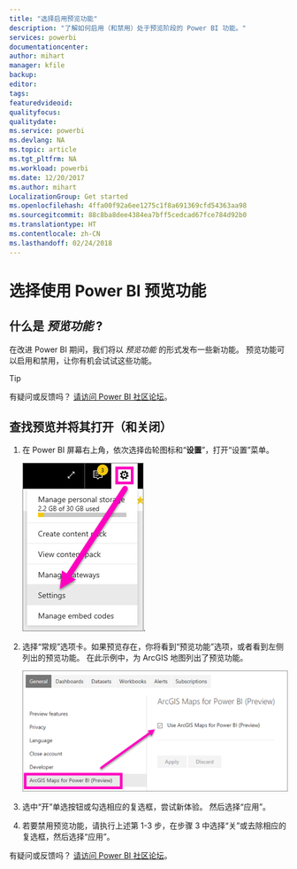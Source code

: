 ```yaml
---
title: "选择启用预览功能"
description: "了解如何启用（和禁用）处于预览阶段的 Power BI 功能。"
services: powerbi
documentationcenter: 
author: mihart
manager: kfile
backup: 
editor: 
tags: 
featuredvideoid: 
qualityfocus: 
qualitydate: 
ms.service: powerbi
ms.devlang: NA
ms.topic: article
ms.tgt_pltfrm: NA
ms.workload: powerbi
ms.date: 12/20/2017
ms.author: mihart
LocalizationGroup: Get started
ms.openlocfilehash: 4ffa00f92a6ee1275c1f8a691369cfd54363aa98
ms.sourcegitcommit: 88c8ba8dee4384ea7bff5cedcad67fce784d92b0
ms.translationtype: HT
ms.contentlocale: zh-CN
ms.lasthandoff: 02/24/2018
---
```

# <a name="opt-in-for-power-bi-preview-features"></a>选择使用 Power BI 预览功能
## <a name="what-are-preview-features"></a>什么是 *预览功能* ?
在改进 Power BI 期间，我们将以 *预览功能* 的形式发布一些新功能。 预览功能可以启用和禁用，让你有机会试试这些功能。

> [!TIP]
> 有疑问或反馈吗？ [请访问 Power BI 社区论坛](http://community.powerbi.com/t5/Navigation-Preview-Forum/bd-p/NavigationPreview)。
> 
> 

## <a name="find-previews-and-turn-them-on-and-off"></a>查找预览并将其打开（和关闭）
1. 在 Power BI 屏幕右上角，依次选择齿轮图标和“**设置**”，打开“设置”菜单。
   
   ![](media/service-preview-features/power-bi-settings.png).
2. 选择“常规”选项卡。如果预览存在，你将看到“预览功能”选项，或者看到左侧列出的预览功能。  在此示例中，为 ArcGIS 地图列出了预览功能。 
   
   ![](media/service-preview-features/power-bi-preview-arcgis.png)
3. 选中“开”单选按钮或勾选相应的复选框，尝试新体验。 然后选择“应用”。
4. 若要禁用预览功能，请执行上述第 1-3 步，在步骤 3 中选择“关”或去除相应的复选框，然后选择“应用”。


有疑问或反馈吗？ [请访问 Power BI 社区论坛](http://community.powerbi.com/t5/Navigation-Preview-Forum/bd-p/NavigationPreview)。

